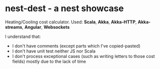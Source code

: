 # nest-dest - a nest showcase
Heating/Cooling cost calculator.
Used: **Scala**, **Akka**, **Akka-HTTP**, **Akka-streams**, **Angular**, **Websockets**

I understand that:
  * I don't have comments (except parts which I've copied-pasted)
  * I don't have unit test neither JS nor Scala
  * I don't process exceptional cases (such as writing letters to those cost fields)
mostly due to the lack of time

